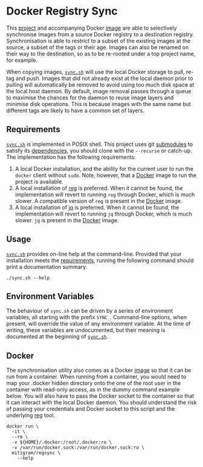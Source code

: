 # Docker Registry Sync

This [project] and accompanying Docker [image] are able to selectively
synchronise images from a source Docker registry to a destination registry.
Synchronisation is able to restrict to a subset of the existing images at the
source, a subset of the tags or their age. Images can also be renamed on their
way to the destination, so as to be re-rooted under a top project name, for
example.

When copying images, [`sync.sh`](./sync.sh) will use the local Docker storage to
pull, re-tag and push. Images that did not already exist at the local daemon
prior to pulling will automatically be removed to avoid using too much disk
space at the local host daemon. By default, image removal passes through a queue
to maximise the chances for the daemon to reuse image layers and minimise disk
operations. This is because images with the same name but different tags are
likely to have a common set of layers.

  [project]: https://github.com/Mitigram/regsync
  [image]: https://hub.docker.com/r/mitigram/regsync

## Requirements

[`sync.sh`](./sync.sh) is implemented in POSIX shell. This project uses git
[submodules] to satisfy its [dependencies][mg.sh], you should clone with the
`--recurse` or catch-up. The implementation has the following requirements:

1. A local Docker installation, and the ability for the current user to run the
   `docker` client without `sudo`. Note, however, that a [Docker](#docker) image
   to run the project is available.
2. A local installation of [reg] is preferred. When it cannot be found, the
   implementation will revert to running `reg` through Docker, which is much
   slower. A compatible version of `reg` is present in the [Docker](#docker)
   image.
3. A local installation of [jq] is preferred. When it cannot be found, the
   implementation will revert to running `jq` through Docker, which is much
   slower. `jq` is present in the [Docker](#docker) image.

  [submodules]: https://git-scm.com/book/en/v2/Git-Tools-Submodules
  [mg.sh]: https://github.com/Mitigram/mg.sh
  [reg]: https://github.com/genuinetools/reg
  [jq]: https://github.com/stedolan/jq

## Usage

[`sync.sh`](./sync.sh) provides on-line help at the command-line. Provided that
your installation meets the [requirements](#requirements), running the following
command should print a documentation summary.

```shell
./sync.sh --help
```

## Environment Variables

The behaviour of `sync.sh` can be driven by a series of environment variables,
all starting with the prefix `SYNC_`. Command-line options, when present, will
override the value of any environment variable. At the time of writing, these
variables are undocumented, but their meaning is documented at the beginning of
[`sync.sh`](./sync.sh).

## Docker

The synchronisation utility also comes as a Docker [image] so that it can be run
from a container. When running from a container, you would need to map your
.docker hidden directory onto the one of the root user in the container with
read-only access, as in the dummy command example below. You will also have to
pass the Docker socket to the container so that it can interact with the local
Docker daemon. You should understand the risk of passing your credentials and
Docker socket to this script and the underlying [reg] tool.

```shell
docker run \
  -it \
  --rm \
  -v ${HOME}/.docker:/root/.docker:ro \
  -v /var/run/docker.sock:/var/run/docker.sock:ro \
  mitigram/regsync \
    --help
```

